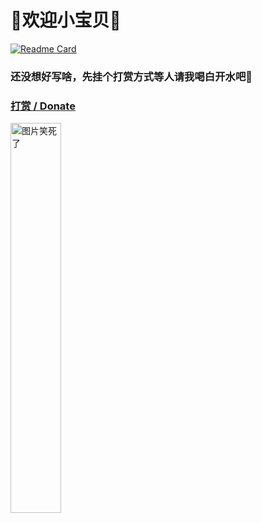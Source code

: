 #  👋欢迎小宝贝👋


<!--**ozingi/ozingi** is a ✨ _special_ ✨ repository because its `README.md` (this file) appears on your GitHub profile.

Here are some ideas to get you started:

- 🔭 I’m currently working on ...
- 🌱 I’m currently learning ...
- 👯 I’m looking to collaborate on ...
- 🤔 I’m looking for help with ...
- 💬 Ask me about ...
- 📫 How to reach me: ...
- 😄 Pronouns: ...
- ⚡ Fun fact: ...
-->
[![Readme Card](https://github-readme-stats-one-bice.vercel.app/api?username=ozingi&show_icons=true&role=OWNER,ORGANIZATION_MEMBER,COLLABORATOR)](#)
### 还没想好写啥，先挂个打赏方式等人请我喝白开水吧🥰

### [打赏 / Donate](https://ozingi.github.io/img/payment/Alipay.jpg)
<img alt="图片笑死了" style="width:40% " src="https://ozingi.github.io/img/payment/Alipay.jpg"/>

